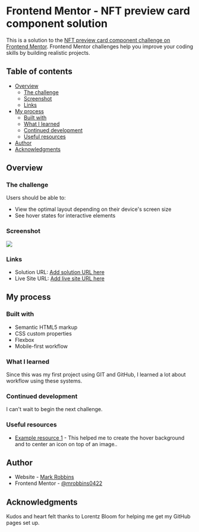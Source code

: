 # Frontend Mentor - NFT preview card component solution

This is a solution to the [NFT preview card component challenge on Frontend Mentor](https://www.frontendmentor.io/challenges/nft-preview-card-component-SbdUL_w0U). Frontend Mentor challenges help you improve your coding skills by building realistic projects. 

## Table of contents

- [Overview](#overview)
  - [The challenge](#the-challenge)
  - [Screenshot](#screenshot)
  - [Links](#links)
- [My process](#my-process)
  - [Built with](#built-with)
  - [What I learned](#what-i-learned)
  - [Continued development](#continued-development)
  - [Useful resources](#useful-resources)
- [Author](#author)
- [Acknowledgments](#acknowledgments)

## Overview

### The challenge

Users should be able to:

- View the optimal layout depending on their device's screen size
- See hover states for interactive elements

### Screenshot

![](./images/screenshot.jpg)

### Links

- Solution URL: [Add solution URL here](https://your-solution-url.com)
- Live Site URL: [Add live site URL here](https://mrobbins0422.github.io/project01/)

## My process

### Built with

- Semantic HTML5 markup
- CSS custom properties
- Flexbox
- Mobile-first workflow

### What I learned

Since this was my first project using GIT and GitHub, I learned a lot about workflow using 
these systems.

### Continued development

I can't wait to begin the next challenge.

### Useful resources

- [Example resource 1](https://www.w3schools.com/howto/howto_css_image_overlay.asp) - This helped me to create the hover background and to center an icon on top of an image..

## Author

- Website - [Mark Robbins](https://www.markrobbinscoder.com)
- Frontend Mentor - [@mrobbins0422](https://www.frontendmentor.io/profile/mrobbins0422)

## Acknowledgments

Kudos and heart felt thanks to Lorentz Bloom for helping me get my GitHub pages set up.


